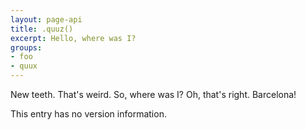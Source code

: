 ```yaml
---
layout: page-api
title: .quuz()
excerpt: Hello, where was I?
groups:
- foo
- quux
---
```


New teeth. That's weird. So, where was I? Oh, that's right. Barcelona!

This entry has no version information.
